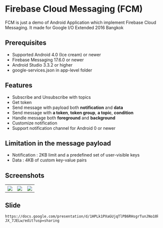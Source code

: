 # Firebase Cloud Messaging (FCM)
FCM is just a demo of Android Application which implement Firebase Cloud Messaging. It made for Google I/O Extended 2016 Bangkok 

## Prerequisites
* Supported Android 4.0 (Ice cream) or newer
* Firebase Messaging 17.6.0 or newer
* Android Studio 3.3.2 or higher
* google-services.json in app-level folder

## Features
* Subscribe and Unsubscribe with topics
* Get token
* Send message with payload both **notification** and **data**
* Send message with **a token**, **token group**, **a topic**, **condition**
* Handle message both **foreground** and **background**
* Customize notification
* Support notification channel for Android 0 or newer

## Limitation in the message payload
* Notification : 2KB limit and a predefined set of user-visible keys
* Data : 4KB of custom key-value pairs

## Screenshots
<table width="100%">
	<tr>
	  <th width="33%"><img src="https://cloud.githubusercontent.com/assets/1763410/16547014/9f81c04a-4187-11e6-936c-0d901d91b8e5.png"></th>
	  <th width="33%"><img src="https://cloud.githubusercontent.com/assets/1763410/16553886/8f8af5da-41f5-11e6-85c4-cb6937c80bab.png"></th>
	  <th width="33%"><img src="https://cloud.githubusercontent.com/assets/1763410/16553891/97fa1d18-41f5-11e6-9f53-e76a61e9b435.png"></th>
	</tr>
</table>

## Slide
```FCM
https://docs.google.com/presentation/d/1HPLk1PXaGUjqTlPB6RHsgrTunJNo10kbGZ-JX_7JELw/edit?usp=sharing
```
